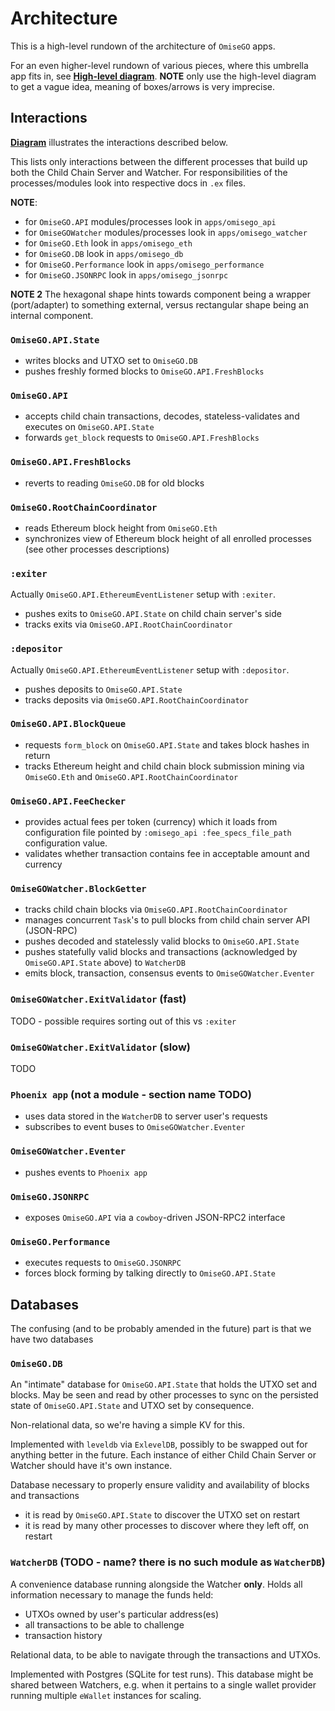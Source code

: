 # Architecture

This is a high-level rundown of the architecture of `OmiseGO` apps.

For an even higher-level rundown of various pieces, where this umbrella app fits in, see **[High-level diagram](https://docs.google.com/drawings/d/1wvyQPKrrBnjlA1BfhMYxHFXbbn0ixL5WaSavGTaj14s/edit)**.
**NOTE** only use the high-level diagram to get a vague idea, meaning of boxes/arrows is very imprecise.

## Interactions

**[Diagram](https://docs.google.com/drawings/d/11ugr_VQzqh0afU6NPpHW893jww182POaGE3sYhgm9Gw/edit?usp=sharing)** illustrates the interactions described below.

This lists only interactions between the different processes that build up both the Child Chain Server and Watcher.
For responsibilities of the processes/modules look into respective docs in `.ex` files.

**NOTE**:
- for `OmiseGO.API` modules/processes look in `apps/omisego_api`
- for `OmiseGOWatcher` modules/processes look in `apps/omisego_watcher`
- for `OmiseGO.Eth` look in `apps/omisego_eth`
- for `OmiseGO.DB` look in `apps/omisego_db`
- for `OmiseGO.Performance` look in `apps/omisego_performance`
- for `OmiseGO.JSONRPC` look in `apps/omisego_jsonrpc`

**NOTE 2** The hexagonal shape hints towards component being a wrapper (port/adapter) to something external, versus rectangular shape being an internal component.

### `OmiseGO.API.State`

- writes blocks and UTXO set to `OmiseGO.DB`
- pushes freshly formed blocks to `OmiseGO.API.FreshBlocks`

### `OmiseGO.API`

- accepts child chain transactions, decodes, stateless-validates and executes on `OmiseGO.API.State`
- forwards `get_block` requests to `OmiseGO.API.FreshBlocks`

### `OmiseGO.API.FreshBlocks`

- reverts to reading `OmiseGO.DB` for old blocks

### `OmiseGO.RootChainCoordinator`

- reads Ethereum block height from `OmiseGO.Eth`
- synchronizes view of Ethereum block height of all enrolled processes (see other processes descriptions)

### `:exiter`

Actually `OmiseGO.API.EthereumEventListener` setup with `:exiter`.

- pushes exits to `OmiseGO.API.State` on child chain server's side
- tracks exits via `OmiseGO.API.RootChainCoordinator`

### `:depositor`

Actually `OmiseGO.API.EthereumEventListener` setup with `:depositor`.

- pushes deposits to `OmiseGO.API.State`
- tracks deposits via `OmiseGO.API.RootChainCoordinator`

### `OmiseGO.API.BlockQueue`

- requests `form_block` on `OmiseGO.API.State` and takes block hashes in return
- tracks Ethereum height and child chain block submission mining via `OmiseGO.Eth` and `OmiseGO.API.RootChainCoordinator`

### `OmiseGO.API.FeeChecker`
- provides actual fees per token (currency) which it loads from configuration file pointed by `:omisego_api :fee_specs_file_path` configuration value.
- validates whether transaction contains fee in acceptable amount and currency

### `OmiseGOWatcher.BlockGetter`

- tracks child chain blocks via `OmiseGO.API.RootChainCoordinator`
- manages concurrent `Task`'s to pull blocks from child chain server API (JSON-RPC)
- pushes decoded and statelessly valid blocks to `OmiseGO.API.State`
- pushes statefully valid blocks and transactions (acknowledged by `OmiseGO.API.State` above) to `WatcherDB`
- emits block, transaction, consensus events to `OmiseGOWatcher.Eventer`

### `OmiseGOWatcher.ExitValidator` (fast)

TODO - possible requires sorting out of this vs `:exiter`

### `OmiseGOWatcher.ExitValidator` (slow)

TODO

### `Phoenix app` (not a module - section name TODO)

- uses data stored in the `WatcherDB` to server user's requests
- subscribes to event buses to `OmiseGOWatcher.Eventer`

### `OmiseGOWatcher.Eventer`

- pushes events to `Phoenix app`

### `OmiseGO.JSONRPC`

- exposes `OmiseGO.API` via a `cowboy`-driven JSON-RPC2 interface

### `OmiseGO.Performance`

- executes requests to `OmiseGO.JSONRPC`
- forces block forming by talking directly to `OmiseGO.API.State`

## Databases

The confusing (and to be probably amended in the future) part is that we have two databases

### `OmiseGO.DB`

An "intimate" database for `OmiseGO.API.State` that holds the UTXO set and blocks.
May be seen and read by other processes to sync on the persisted state of `OmiseGO.API.State` and UTXO set by consequence.

Non-relational data, so we're having a simple KV for this.

Implemented with `leveldb` via `ExlevelDB`, possibly to be swapped out for anything better in the future.
Each instance of either Child Chain Server or Watcher should have it's own instance.

Database necessary to properly ensure validity and availability of blocks and transactions

- it is read by `OmiseGO.API.State` to discover the UTXO set on restart
- it is read by many other processes to discover where they left off, on restart

### `WatcherDB` (TODO - name? there is no such module as `WatcherDB`)

A convenience database running alongside the Watcher **only**.
Holds all information necessary to manage the funds held:
- UTXOs owned by user's particular address(es)
- all transactions to be able to challenge
- transaction history

Relational data, to be able to navigate through the transactions and UTXOs.

Implemented with Postgres (SQLite for test runs).
This database might be shared between Watchers, e.g. when it pertains to a single wallet provider running multiple `eWallet` instances for scaling.
